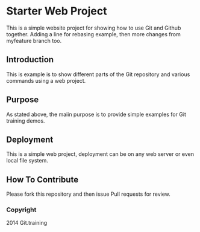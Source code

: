 # Starter Web Project

This is a simple website project for showing how to use Git and Github together.  Adding a line for rebasing example, then more changes from myfeature branch too.

## Introduction

This is example is to show different parts of the Git repository and various commands using a web project.

## Purpose

As stated above, the maiin purpose is to provide simple examples for Git training demos.

## Deployment

This is a simple web project, deployment can be on any web server or even local file system.

## How To Contribute

Please fork this repository and then issue Pull requests for review.

### Copyright

2014 Git.training
